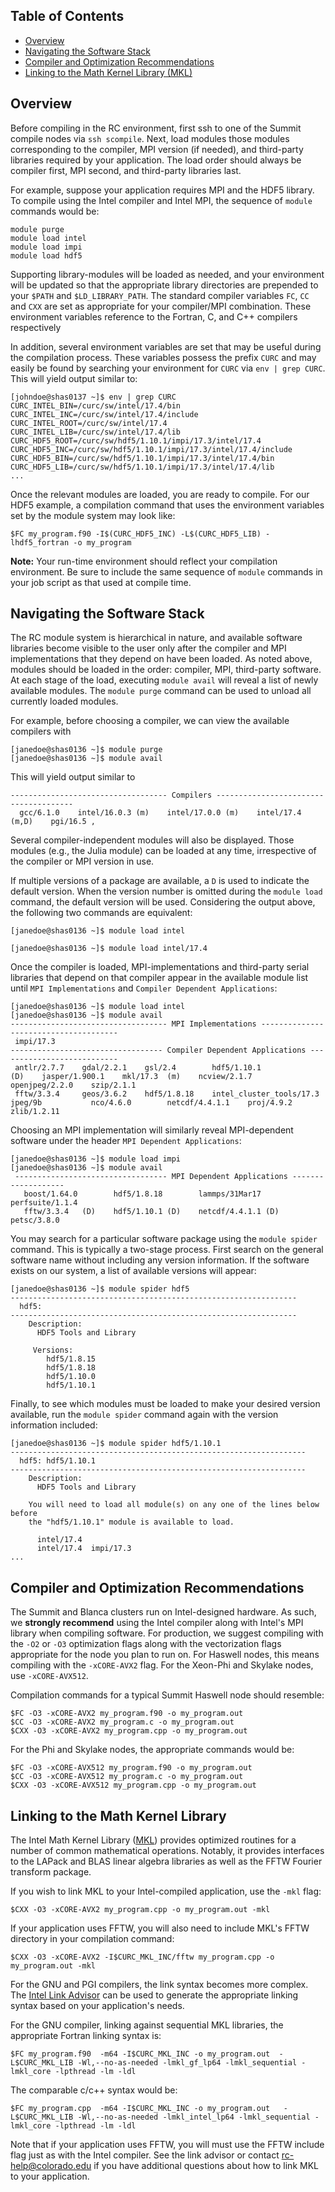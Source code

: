 ## Table of Contents

- [Overview](#overview)
- [Navigating the Software Stack](#navigating-the-software-stack)
- [Compiler and Optimization Recommendations](#compiler-and-optimization-recommendations)
- [Linking to the Math Kernel Library (MKL)](#linking-to-the-math-kernel-library)

## Overview

Before compiling in the RC environment, first ssh to one of the Summit compile nodes via `ssh scompile`.  Next, load modules those modules corresponding to the compiler, MPI version (if needed), and third-party libraries required by your application.   The load order should always be compiler first, MPI second, and third-party libraries last.

For example, suppose your application requires MPI and the HDF5 library.  To compile using the Intel compiler and Intel MPI, the sequence of `module` commands would be:
``` 
module purge
module load intel
module load impi
module load hdf5
```
Supporting library-modules will be loaded as needed, and your environment will be updated so that the appropriate library directories are prepended to your `$PATH` and `$LD_LIBRARY_PATH`.  The standard compiler variables `FC`, `CC` and `CXX` are set as appropriate for your compiler/MPI combination.  These environment variables reference to the Fortran, C, and C++ compilers respectively

In addition, several environment variables are set that may be useful during the compilation process.   These variables possess the prefix `CURC` and may easily be found by searching your environment for `CURC` via `env | grep CURC`.  This will yield output similar to:
```
[johndoe@shas0137 ~]$ env | grep CURC
CURC_INTEL_BIN=/curc/sw/intel/17.4/bin
CURC_INTEL_INC=/curc/sw/intel/17.4/include
CURC_INTEL_ROOT=/curc/sw/intel/17.4
CURC_INTEL_LIB=/curc/sw/intel/17.4/lib
CURC_HDF5_ROOT=/curc/sw/hdf5/1.10.1/impi/17.3/intel/17.4
CURC_HDF5_INC=/curc/sw/hdf5/1.10.1/impi/17.3/intel/17.4/include
CURC_HDF5_BIN=/curc/sw/hdf5/1.10.1/impi/17.3/intel/17.4/bin
CURC_HDF5_LIB=/curc/sw/hdf5/1.10.1/impi/17.3/intel/17.4/lib
...
``` 
Once the relevant modules are loaded, you are ready to compile.  For our HDF5 example, a compilation command that uses the environment variables set by the module system may look like:
```
$FC my_program.f90 -I$(CURC_HDF5_INC) -L$(CURC_HDF5_LIB) -lhdf5_fortran -o my_program
```
**Note:** Your run-time environment should reflect your compilation environment.   Be sure to include the same sequence of `module` commands in your job script as that used at compile time.



## Navigating the Software Stack

The RC module system is hierarchical in nature, and available software libraries become visible to the user only after the compiler and MPI implementations that they depend on have been loaded.  As noted above, modules should be loaded in the order: compiler, MPI, third-party software.   At each stage of the load, executing `module avail` will reveal a list of newly available modules.   The `module purge` command can be used to unload all currently loaded modules.

For example, before choosing a compiler, we can view the available compilers with

```
[janedoe@shas0136 ~]$ module purge 
[janedoe@shas0136 ~]$ module avail
```
This will yield output similar to

 ```
----------------------------------- Compilers --------------------------------------
   gcc/6.1.0    intel/16.0.3 (m)    intel/17.0.0 (m)    intel/17.4 (m,D)    pgi/16.5 ,
```
Several compiler-independent modules will also be displayed.  Those modules (e.g., the Julia module) can be loaded at any time, irrespective of the compiler or MPI version in use.

If multiple versions of a package are available, a `D` is used to indicate the default version.  When the version number is omitted during the `module load` command, the default version will be used.  Considering the output above, the following two commands are equivalent:

```[janedoe@shas0136 ~]$ module load intel ```


```[janedoe@shas0136 ~]$ module load intel/17.4 ```

Once the compiler is loaded, MPI-implementations and third-party serial libraries that depend on that compiler appear in the available module list until `MPI Implementations` and `Compiler Dependent Applications`:
  ```
[janedoe@shas0136 ~]$ module load intel
[janedoe@shas0136 ~]$ module avail 
----------------------------------- MPI Implementations --------------------------------------
   impi/17.3
---------------------------------- Compiler Dependent Applications ---------------------------
   antlr/2.7.7    gdal/2.2.1    gsl/2.4        hdf5/1.10.1              (D)    jasper/1.900.1    mkl/17.3  (m)    ncview/2.1.7      openjpeg/2.2.0    szip/2.1.1
   fftw/3.3.4     geos/3.6.2    hdf5/1.8.18    intel_cluster_tools/17.3        jpeg/9b           nco/4.6.0        netcdf/4.4.1.1    proj/4.9.2        zlib/1.2.11

```
Choosing an MPI implementation will similarly reveal MPI-dependent software under the header `MPI Dependent Applications`:
```
[janedoe@shas0136 ~]$ module load impi
[janedoe@shas0136 ~]$ module avail
 ---------------------------------- MPI Dependent Applications -------------------
   boost/1.64.0        hdf5/1.8.18        lammps/31Mar17        perfsuite/1.1.4
   fftw/3.3.4   (D)    hdf5/1.10.1 (D)    netcdf/4.4.1.1 (D)    petsc/3.8.0

```
You may search for a particular software package using the `module spider` command.  This is typically a two-stage process.  First search on the general software name without including any version information.  If the software exists on our system, a list of available versions will appear:
```
[janedoe@shas0136 ~]$ module spider hdf5
----------------------------------------------------------------
  hdf5:
----------------------------------------------------------------
    Description:
      HDF5 Tools and Library

     Versions:
        hdf5/1.8.15
        hdf5/1.8.18
        hdf5/1.10.0
        hdf5/1.10.1
```
Finally, to see which modules must be loaded to make your desired version available, run the `module spider` command again with the version information included:
```
[janedoe@shas0136 ~]$ module spider hdf5/1.10.1
------------------------------------------------------------------
  hdf5: hdf5/1.10.1
------------------------------------------------------------------
    Description:
      HDF5 Tools and Library

    You will need to load all module(s) on any one of the lines below before 
    the "hdf5/1.10.1" module is available to load.

      intel/17.4
      intel/17.4  impi/17.3
...
``` 
## Compiler and Optimization Recommendations ##
The Summit and Blanca clusters run on Intel-designed hardware.  As such, we **strongly recommend** using the Intel compiler along with Intel's MPI library when compiling software.   For production, we suggest compiling with the `-O2` or `-O3` optimization flags along with the vectorization flags appropriate for the node you plan to run on.  For Haswell nodes, this means compiling with the `-xCORE-AVX2` flag.  For the Xeon-Phi and Skylake nodes, use `-xCORE-AVX512`. 

Compilation commands for a typical Summit Haswell node should resemble:
```
$FC -O3 -xCORE-AVX2 my_program.f90 -o my_program.out
$CC -O3 -xCORE-AVX2 my_program.c -o my_program.out
$CXX -O3 -xCORE-AVX2 my_program.cpp -o my_program.out
```
For the Phi and Skylake nodes, the appropriate commands would be:
```
$FC -O3 -xCORE-AVX512 my_program.f90 -o my_program.out
$CC -O3 -xCORE-AVX512 my_program.c -o my_program.out
$CXX -O3 -xCORE-AVX512 my_program.cpp -o my_program.out
```

## Linking to the Math Kernel Library
The Intel Math Kernel Library ([MKL](https://software.intel.com/en-us/mkl/documentation)) provides optimized routines for a number of common mathematical operations.  Notably, it provides interfaces to the LAPack and BLAS linear algebra libraries as well as the FFTW Fourier transform package.   

If you wish to link MKL to your Intel-compiled application, use the `-mkl` flag:
```
$CXX -O3 -xCORE-AVX2 my_program.cpp -o my_program.out -mkl
```
If your application uses FFTW, you will also need to include MKL's FFTW directory in your compilation command:
```
$CXX -O3 -xCORE-AVX2 -I$CURC_MKL_INC/fftw my_program.cpp -o my_program.out -mkl
```
For the GNU and PGI compilers, the link syntax becomes more complex.  The [Intel Link Advisor](https://software.intel.com/en-us/articles/intel-mkl-link-line-advisor) can be used to generate the appropriate linking syntax based on your application's needs.

For the GNU compiler, linking against sequential MKL libraries, the appropriate Fortran linking syntax is:
```
$FC my_program.f90  -m64 -I$CURC_MKL_INC -o my_program.out  -L$CURC_MKL_LIB -Wl,--no-as-needed -lmkl_gf_lp64 -lmkl_sequential -lmkl_core -lpthread -lm -ldl
```
The comparable c/c++ syntax would be:
```
$FC my_program.cpp  -m64 -I$CURC_MKL_INC -o my_program.out   -L$CURC_MKL_LIB -Wl,--no-as-needed -lmkl_intel_lp64 -lmkl_sequential -lmkl_core -lpthread -lm -ldl
```
Note that if your application uses FFTW, you will must use the FFTW include flag just as with the Intel compiler.  See the link advisor or contact rc-help@colorado.edu if you have additional questions about how to link MKL to your application.
